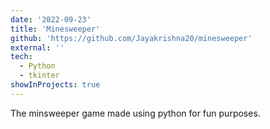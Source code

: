 ```yaml
---
date: '2022-09-23'
title: 'Minesweeper'
github: 'https://github.com/Jayakrishna20/minesweeper'
external: ''
tech:
  - Python
  - tkinter
showInProjects: true
---
```


The minsweeper game made using python for fun purposes.
